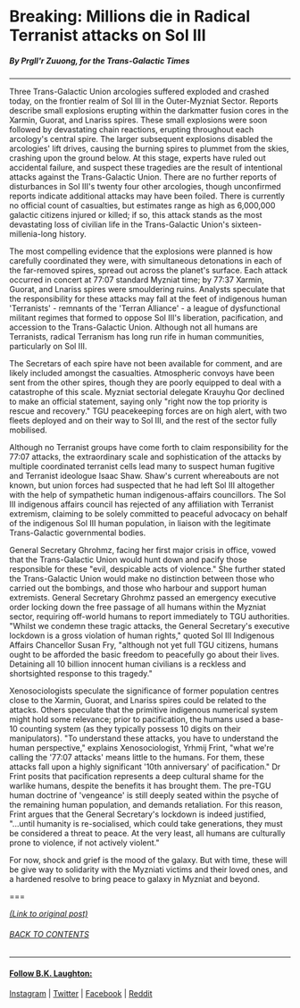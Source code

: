 # Breaking: Millions die in Radical Terranist attacks on Sol III

##### By Prgll'r Zuuong, for the Trans-Galactic Times

---
Three Trans-Galactic Union arcologies suffered exploded and crashed today, on the frontier realm of Sol III in the Outer-Myzniat Sector. Reports describe small explosions erupting within the darkmatter fusion cores in the Xarmin, Guorat, and Lnariss spires. These small explosions were soon followed by devastating chain reactions, erupting throughout each arcology's central spire. The larger subsequent explosions disabled the arcologies' lift drives, causing the burning spires to plummet from the skies, crashing upon the ground below. At this stage, experts have ruled out accidental failure, and suspect these tragedies are the result of intentional attacks against the Trans-Galactic Union. There are no further reports of disturbances in Sol III's twenty four other arcologies, though unconfirmed reports indicate additional attacks may have been foiled. There is currently no official count of casualties, but estimates range as high as 6,000,000 galactic citizens injured or killed; if so, this attack stands as the most devastating loss of civilian life in the Trans-Galactic Union's sixteen-millenia-long history. 

The most compelling evidence that the explosions were planned is how carefully coordinated they were, with simultaneous detonations in each of the far-removed spires, spread out across the planet's surface. Each attack occurred in concert at 77:07 standard Myzniat time; by 77:37 Xarmin, Guorat, and Lnariss spires were smouldering ruins. Analysts speculate that the responsibility for these attacks may fall at the feet of indigenous human 'Terranists' - remnants of the 'Terran Alliance' - a league of dysfunctional militant regimes that formed to oppose Sol III's liberation, pacification, and accession to the Trans-Galactic Union. Although not all humans are Terranists, radical Terranism has long run rife in human communities, particularly on Sol III.

The Secretars of each spire have not been available for comment, and are likely included amongst the casualties. Atmospheric convoys have been sent from the other spires, though they are poorly equipped to deal with a catastrophe of this scale. Myzniat sectorial delegate Krauyhu Qor declined to make an official statement, saying only "right now the top priority is rescue and recovery." TGU peacekeeping forces are on high alert, with two fleets deployed and on their way to Sol III, and the rest of the sector fully mobilised.

Although no Terranist groups have come forth to claim responsibility for the 77:07 attacks, the extraordinary scale and sophistication of the attacks by multiple coordinated terranist cells lead many to suspect human fugitive and Terranist ideologue Isaac Shaw. Shaw's current whereabouts are not known, but union forces had suspected that he had left Sol III altogether with the help of sympathetic human indigenous-affairs councillors. The Sol III indigenous affairs council has rejected of any affiliation with Terranist extremism, claiming to be solely committed to peaceful advocacy on behalf of the indigenous Sol III human population, in liaison with the legitimate Trans-Galactic governmental bodies.

General Secretary Ghrohmz, facing her first major crisis in office, vowed that the Trans-Galactic Union would hunt down and pacify those responsible for these "evil, despicable acts of violence." She further stated the Trans-Galactic Union would make no distinction between those who carried out the bombings, and those who harbour and support human extremists. General Secretary Ghrohmz passed an emergency executive order locking down the free passage of all humans within the Myzniat sector, requiring off-world humans to report immediately to TGU authorities. "Whilst we condemn these tragic attacks, the General Secretary's executive lockdown is a gross violation of human rights," quoted Sol III Indigenous Affairs Chancellor Susan Fry, "although not yet full TGU citizens, humans ought to be afforded the basic freedom to peacefully go about their lives. Detaining all 10 billion innocent human civilians is a reckless and shortsighted response to this tragedy." 

Xenosociologists speculate the significance of former population centres close to the Xarmin, Guorat, and Lnariss spires could be related to the attacks. Others speculate that the primitive indigenous numerical system might hold some relevance; prior to pacification, the humans used a base-10 counting system (as they typically possess 10 digits on their manipulators). "To understand these attacks, you have to understand the human perspective," explains Xenosociologist, Yrhmij Frint, "what we're calling the '77:07 attacks' means little to the humans. For them, these attacks fall upon a highly significant '10th anniversary' of pacification." Dr Frint posits that pacification represents a deep cultural shame for the warlike humans, despite the benefits it has brought them. The pre-TGU human doctrine of 'vengeance' is still deeply seated within the psyche of the remaining human population, and demands retaliation. For this reason, Frint argues that the General Secretary's lockdown is indeed justified, "...until humanity is re-socialised, which could take generations, they must be considered a threat to peace. At the very least, all humans are culturally prone to violence, if not actively violent." 

For now, shock and grief is the mood of the galaxy. But with time, these will be give way to solidarity with the Myzniati victims and their loved ones, and a hardened resolve to bring peace to galaxy in Myzniat and beyond.

===

[*(Link to original post)*](https://www.reddit.com/r/HFY/comments/6emgd9/oc_breaking_millions_die_in_radical_terranists/)
###### [_BACK TO CONTENTS_](/../../../OneShots/)

---
#### [Follow B.K. Laughton:](http://bklaughton.com) 
[Instagram](http://instagram.com/B.K.Laughton) | [Twitter](http://twitter.com/bklaughton) | [Facebook](https://www.facebook.com/BK-Laughton-607374252750161/) | [Reddit](http://reddit.com/r/ArchDuke)
